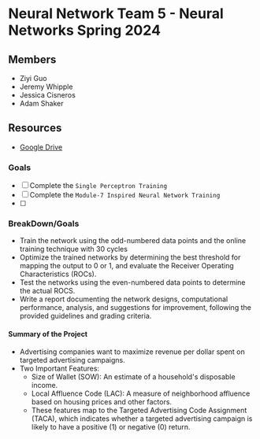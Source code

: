 # Neural Network Team 5 - Neural Networks Spring 2024

## Members
- Ziyi Guo
- Jeremy Whipple
- Jessica Cisneros
- Adam Shaker

## Resources
- [Google Drive](https://docs.google.com/document/d/192plAoD7LcFVFtnl3MZ80Ufv4Z3IQYNonejYrzYmdpo/edit?usp=sharing)

### Goals
- [ ] Complete the `Single Perceptron Training`
- [ ] Complete the `Module-7 Inspired Neural Network Training`
- [ ] 

### BreakDown/Goals
- Train the network using the odd-numbered data points and the online training technique with 30 cycles
- Optimize the trained networks by determining the best threshold for mapping the output to 0 or 1, and evaluate the Receiver Operating Characteristics (ROCs).
- Test the networks using the even-numbered data points to determine the actual ROCS.
- Write a report documenting the network designs, computational performance, analysis, and suggestions for improvement, following the provided guidelines and grading criteria.
#### Summary of the Project
- Advertising companies want to maximize revenue per dollar spent on targeted advertising campaigns.
- Two Important Features:
  - Size of Wallet (SOW): An estimate of a household's disposable income.
  - Local Affluence Code (LAC): A measure of neighborhood affluence based on housing prices and other factors.
  - These features map to the Targeted Advertising Code Assignment (TACA), which indicates whether a targeted advertising campaign is likely to have a positive (1) or negative (0) return.